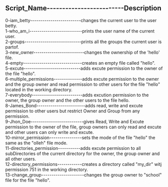 Script_Name-------------------------Description
-----------------------------------------------
0-iam_betty-------------------------changes the current user to the user betty.  
1-who_am_i--------------------------prints the user name of the current user.   
2-groups----------------------------prints all the groups the current user is partof.  
3-new_owner-------------------------changes the ownership of the 'hello' file.  
4-empty-----------------------------creates an empty file called "hello".  
5-excute----------------------------adds excute permission to the owner of the file "hello".  
6-multiple_permissions--------------adds excute permission to the owner and the group owner and read permission to other users for the file "hello" located in the working directory.  
7-everybody-------------------------adds excution permission to the owner, the group owner and the other users to the file hello.  
8-James_Bond------------------------adds read, write and excute permission to other users but restrict Owner and Group from any permission.   
9-Jhon_Doe--------------------------gives Read, Write and Excute permission to the owner of the file, group owners can only read and excute and other users can only write and excute.  
10-mirror_permission----------------sets the mode of the file "hello" the same as the "olleh" file mode.  
11-directories_permission-----------adds excute permission to all subDirectories of the current directory for the owner, the group owner and all other users.  
12-directory_permissions------------creates a directory called "my_dir" witj permission 751 in the working directory.  
13-change_group---------------------changes the group owner to "school" file for the file "hello".  
